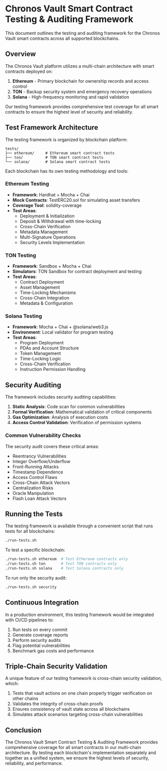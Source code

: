 # Chronos Vault Smart Contract Testing & Auditing Framework

This document outlines the testing and auditing framework for the Chronos Vault smart contracts across all supported blockchains.

## Overview

The Chronos Vault platform utilizes a multi-chain architecture with smart contracts deployed on:

1. **Ethereum** - Primary blockchain for ownership records and access control
2. **TON** - Backup security system and emergency recovery operations 
3. **Solana** - High-frequency monitoring and rapid validation

Our testing framework provides comprehensive test coverage for all smart contracts to ensure the highest level of security and reliability.

## Test Framework Architecture

The testing framework is organized by blockchain platform:

```
tests/
├── ethereum/     # Ethereum smart contract tests
├── ton/          # TON smart contract tests
└── solana/       # Solana smart contract tests
```

Each blockchain has its own testing methodology and tools:

### Ethereum Testing

- **Framework**: Hardhat + Mocha + Chai
- **Mock Contracts**: TestERC20.sol for simulating asset transfers
- **Coverage Tool**: solidity-coverage
- **Test Areas**:
  - Deployment & Initialization
  - Deposit & Withdrawal with time-locking
  - Cross-Chain Verification
  - Metadata Management
  - Multi-Signature Operations
  - Security Levels Implementation

### TON Testing

- **Framework**: Sandbox + Mocha + Chai
- **Simulators**: TON Sandbox for contract deployment and testing
- **Test Areas**:
  - Contract Deployment
  - Asset Management
  - Time-Locking Mechanisms
  - Cross-Chain Integration
  - Metadata & Configuration

### Solana Testing

- **Framework**: Mocha + Chai + @solana/web3.js
- **Environment**: Local validator for program testing
- **Test Areas**:
  - Program Deployment
  - PDAs and Account Structure
  - Token Management
  - Time-Locking Logic
  - Cross-Chain Verification
  - Instruction Permission Handling

## Security Auditing

The framework includes security auditing capabilities:

1. **Static Analysis**: Code scan for common vulnerabilities
2. **Formal Verification**: Mathematical validation of critical components
3. **Gas Optimization**: Analysis of execution costs
4. **Access Control Validation**: Verification of permission systems

### Common Vulnerability Checks

The security audit covers these critical areas:

- Reentrancy Vulnerabilities
- Integer Overflow/Underflow
- Front-Running Attacks
- Timestamp Dependence
- Access Control Flaws
- Cross-Chain Attack Vectors
- Centralization Risks
- Oracle Manipulation
- Flash Loan Attack Vectors

## Running the Tests

The testing framework is available through a convenient script that runs tests for all blockchains:

```bash
./run-tests.sh
```

To test a specific blockchain:

```bash
./run-tests.sh ethereum  # Test Ethereum contracts only
./run-tests.sh ton       # Test TON contracts only 
./run-tests.sh solana    # Test Solana contracts only
```

To run only the security audit:

```bash
./run-tests.sh security
```

## Continuous Integration

In a production environment, this testing framework would be integrated with CI/CD pipelines to:

1. Run tests on every commit
2. Generate coverage reports
3. Perform security audits
4. Flag potential vulnerabilities
5. Benchmark gas costs and performance

## Triple-Chain Security Validation

A unique feature of our testing framework is cross-chain security validation, which:

1. Tests that vault actions on one chain properly trigger verification on other chains
2. Validates the integrity of cross-chain proofs
3. Ensures consistency of vault state across all blockchains
4. Simulates attack scenarios targeting cross-chain vulnerabilities

## Conclusion

The Chronos Vault Smart Contract Testing & Auditing Framework provides comprehensive coverage for all smart contracts in our multi-chain architecture. By testing each blockchain's implementation separately and together as a unified system, we ensure the highest levels of security, reliability, and performance.